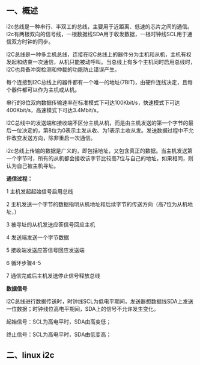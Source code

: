 ## 一、概述

i2c总线是一种串行、半双工的总线，主要用于近距离、低速的芯片之间的通信。I2c有两根双向的信号线，一根数据线SDA用于收发数据，一根时钟线SCL用于通信双方时钟的同步。

I2C总线是一种多主机总线，连接在I2C总线上的器件分为主机和从机，主机有权发起和结束一次通信，从机只能被动呼叫。当总线上有多个主机同时启用总线时，I2C也具备冲突检测和仲裁的功能防止错误产生。

每个连接到I2C总线上的器件都有一个唯一的地址(7BIT)，由硬件连线决定，且每个器件都可以作为主机或从机。

串行的8位双向数据传输速率在标准模式下可达100Kbit/s，快速模式下可达400Kbit/s，高速模式下可达3.4Mbit/s。

I2C总线中的发送端和接收端不区分主机从机，而是由主机发送的第一个字节的最后一位决定的，第8位为0表示主发从收、为1表示主收从发。发送数据过程中不允许改变发送方向，除非重启一次通信。

i2c总线上传输的数据是广义的，即包括地址，又包含真正的数据。当主机发送第一个字节时，所有的从机都会接收该字节比较高7位与自己的地址，如果相同，则认为自己被主机寻址。

**通信过程：**

1 主机发起起始信号启用总线

2 主机发送一个字节的数据指明从机地址和后续字节的传送方向（高7位为从机地址，）

3 被寻址的从机发送应答信号回应主机

4 发送端发送一个字节数据

5 接收端发送应答信号回应发送端

6 循环步骤4-5

7 通信完成后主机发送停止信号释放总线

**数据信号**

I2C总线进行数据传送时，时钟线SCL为低电平期间，发送器想数据线SDA上发送一位数据；时钟线位高电平期间，SDA上的信号不允许发生变化。

起始信号：SCL为高电平时，SDA由高变低；

终止信号：SCL为高电平时，SDA由低变高；

## 二、linux i2c